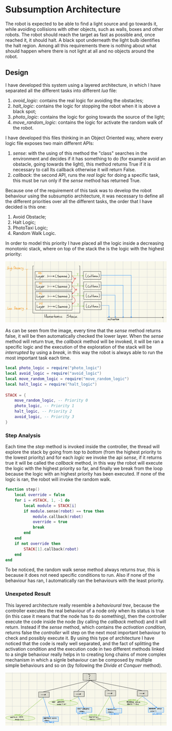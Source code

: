 # Subsumption Architecture
The robot is expected to be able to find a light source and go towards it, while avoiding collisions with other objects, such as walls, boxes and other robots. The robot should reach the target as fast as possible and, once reached it, it should halt. A black spot underneath the light bulb identifies the halt region. Among all this requirements there is nothing about what should happen where there is not light at all and no objects around the robot.

## Design
I have developed this system using a layered architecture, in which I have separated all the different tasks into different *lua* file:
1. *avoid_logic*: contains the real logic for avoiding the obstacles;
2. *halt_logic*: contains the logic for stopping the robot when it is above a black spot;
3. *photo_logic*: contains the logic for going towards the source of the light;
4. *move_random_logic*: contains the logic for activate the random walk of the robot.

I have developed this files thinking in an Object Oriented way, where every logic file exposes two main different APIs:
1. *sense*: with the using of this method the "class" searches in the environment and decides if it has something to do (for example avoid an obstacle, going towards the light), this method returns True if it is necessary to call Its callback otherwise it will return False.
2. *callback*: the second API, runs the *real logic* for doing a specific task, this must be run only if the *sense* method has returned True.

Because one of the requirement of this task was to develop the robot behaviour using the subsumptio architecture, it was necessary to define all the different priorities over all the different tasks, the order that I have decided is this one:
1. Avoid Obstacle;
2. Halt Logic;
3. PhotoTaxi Logic;
4. Random Walk Logic.

In order to model this priority I have placed all the logic inside a decreasing monotonic stack, where on top of the stack the is the logic with the highest priority:

![stack structure](./images/monotonic_stack.png)

As can be seen from the image, every time that the *sense* method returns false, it will be then automatically checked the lower layer. When the *sense* method will return true, the *callback* method will be invoked, it will be ran a specific logic and the execution of the exploration of the stack will be *interrupted* by using a *break*, in this way the robot is always able to run the most important task each time.

```lua
local photo_logic = require("photo_logic")
local avoid_logic = require("avoid_logic")
local move_random_logic = require("move_random_logic")
local halt_logic = require("halt_logic")

STACK = {
	move_random_logic, -- Priority 0
	photo_logic, -- Priority 1
	halt_logic, -- Priority 2
	avoid_logic, -- Priority 3
}
```

### Step Analysis
Each time the *step* method is invoked inside the controller, the thread will explore the stack by going from *top* to *bottom* (from the highest priority to the lowest priority) and for each *logic* we invoke the api *sense*, if it returns true it will be called the *callback* method, in this way the robot will execute the logic with the highest priority so far, and finally we break from the loop because the logic with an highest priority has been executed. If none of the logic is ran, the robot will invoke the random walk.

```lua
function step()
	local override = false
	for i = #STACK, 1, -1 do
		local module = STACK[i]
		if module.sense(robot) == true then
			module.callback(robot)
			override = true
			break
		end
	end
	if not override then
		STACK[1].callback(robot)
	end
end
```

To be noticed, the random walk sense method always returns *true*, this is because it does not need specific conditions to run. Also if none of the behaviour has ran, I automatically ran the behaviours with the least priority.

### Unexpeted Result
This layered architecture really resemble a *behavioural tree*, because the controller executes the real behaviour of a node only when its status is true (in this case it means that the node has to do something), then the controller execute the code inside the node (by calling the *callback* method) and it will return. Instead if the *sense* method, which contains the *activation condition*, returns false the *controller* will step on the next most important behaviour to check and possibly execute it. By using this type of architecture I have noticed that the code is really well separated, and the fact of splitting the activation condition and the execution code in two different methods linked to a single behaviour really helps in to creating long chains of more complex mechanism in which a signle behaviour can be composed by multiple simple behaviours and so on (by following the *Divide et Conquer* method).

![behavioural tree](./images/bt.png)